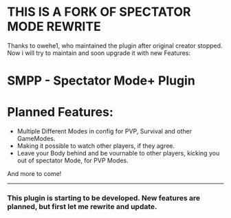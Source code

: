 # **THIS IS A FORK OF SPECTATOR MODE REWRITE**
Thanks to owehe1, who maintained the plugin after original creator stopped. Now i will try to maintain and soon upgrade it with new Features:

# SMPP - Spectator Mode+ Plugin

# Planned Features:
- Multiple Different Modes in config for PVP, Survival and other GameModes.
- Making it possible to watch other players, if they agree.
- Leave your Body behind and be vournable to other players, kicking you out of spectator Mode, for PVP Modes.
  
And more to come!


---
### This plugin is starting to be developed. New features are planned, but first let me rewrite and update.
